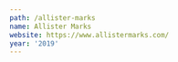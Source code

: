 ```yaml
---
path: /allister-marks
name: Allister Marks
website: https://www.allistermarks.com/
year: '2019'
---
```

